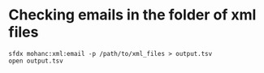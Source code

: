 # Checking emails in the folder of xml files

```
sfdx mohanc:xml:email -p /path/to/xml_files > output.tsv
open output.tsv

```
